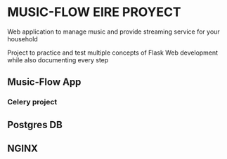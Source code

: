 # MUSIC-FLOW EIRE PROYECT

Web application to manage music and provide streaming service for your household

Project to practice and test multiple concepts of Flask Web development while also documenting every step


## Music-Flow App

### Celery project

## Postgres DB

## NGINX